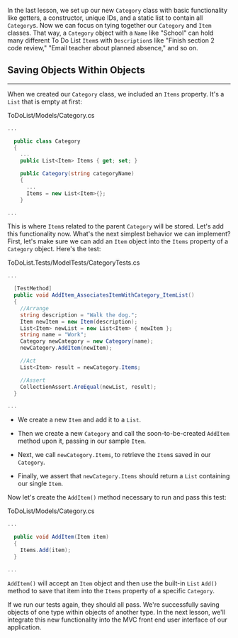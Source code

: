 In the last lesson, we set up our new `Category` class with basic functionality like getters, a constructor, unique IDs, and a static list to contain all `Category`s. Now we can focus on tying together our `Category` and `Item` classes. That way, a `Category` object with a `Name` like "School" can hold many different To Do List `Item`s with `Description`s like "Finish section 2 code review," "Email teacher about planned absence," and so on.

## Saving Objects Within Objects
---

When we created our `Category` class, we included an `Items` property. It's a `List` that is empty at first:

<div class="filename">ToDoList/Models/Category.cs</div>

```csharp
...

  public class Category
  {
    ...
    public List<Item> Items { get; set; }

    public Category(string categoryName)
    {
      ...
      Items = new List<Item>{};
    }

...
```

This is where `Item`s related to the parent `Category` will be stored. Let's add this functionality now. What's the next simplest behavior we can implement? First, let's make sure we can add an `Item` object into the `Items` property of a `Category` object. Here's the test:

<div class="filename">ToDoList.Tests/ModelTests/CategoryTests.cs</div>

```csharp
...

  [TestMethod]
  public void AddItem_AssociatesItemWithCategory_ItemList()
  {
    //Arrange
    string description = "Walk the dog.";
    Item newItem = new Item(description);
    List<Item> newList = new List<Item> { newItem };
    string name = "Work";
    Category newCategory = new Category(name);
    newCategory.AddItem(newItem);

    //Act
    List<Item> result = newCategory.Items;

    //Assert
    CollectionAssert.AreEqual(newList, result);
  }

...
```

* We create a new `Item` and add it to a `List`.

* Then we create a new `Category` and call the soon-to-be-created `AddItem` method upon it, passing in our sample `Item`.

* Next, we call `newCategory.Items`, to retrieve the `Item`s saved in our `Category`.

* Finally, we assert that `newCategory.Items` should return a `List` containing our single `Item`.

Now let's create the `AddItem()` method necessary to run and pass this test:

<div class="filename">ToDoList/Models/Category.cs</div>

```csharp
...

  public void AddItem(Item item)
  {
    Items.Add(item);
  }

...
```

`AddItem()` will accept an `Item` object and then use the built-in `List` `Add()` method to save that item into the `Items` property of a specific `Category`.

If we run our tests again, they should all pass. We're successfully saving objects of one type within objects of another type. In the next lesson, we'll integrate this new functionality into the MVC front end user interface of our application.